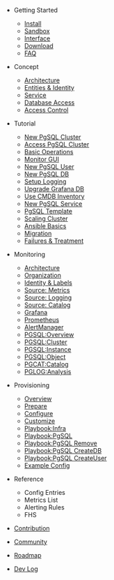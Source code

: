 - Getting Started
  - [Install](s-install.md)
  - [Sandbox](sandbox.md)
  - [Interface](interface.md)
  - [Download](download.md)
  - [FAQ](faq.md)

- Concept
  - [Architecture](c-arch.md)
  - [Entities & Identity](c-entity.md)
  - [Service](c-service.md)
  - [Database Access](c-access.md)
  - [Access Control](c-acl.md)

- Tutorial
  - [New PgSQL Cluster](t-new-cluster.md)
  - [Access PgSQL Cluster](t-access-pgsql.md)
  - [Basic Operations](t-basic-cmd.md)
  - [Monitor GUI](t-monitor-gui.md)
  - [New PgSQL User](t-new-pguser.md)
  - [New PgSQL DB](t-new-pgdb.md)
  - [Setup Logging](t-logging.md)  
  - [Upgrade Grafana DB](t-grafana-upgrade.md)
  - [Use CMDB Inventory](t-cmdb.md)
  - [New PgSQL Service](t-new-pgsvc.md)
  - [PgSQL Template](t-pg-template.md)
  - [Scaling Cluster](t-pg-scaling.md)
  - [Ansible Basics](t-ansible.md)
  - [Migration](t-migration.md)
  - [Failures & Treatment](t-failures.md)
  
- Monitoring
  - [Architecture](m-arch.md)
  - [Organization](m-org.md)
  - [Identity & Labels](m-identity.md)
  - [Source: Metrics](m-metrics.md)
  - [Source: Logging](m-logging.md)
  - [Source: Catalog](m-catalog.md)
  - [Grafana](m-grafana.md)
  - [Prometheus](m-prometheus.md)
  - [AlertManager](m-alertmanager.md)
  - [PGSQL:Overview](m-pgsql-overview.md)
  - [PGSQL:Cluster](m-pgsql-cluster.md)
  - [PGSQL:Instance](m-pgsql-instance.md)
  - [PGSQL:Object](m-pgsql-object.md)
  - [PGCAT:Catalog](m-pgcat.md)
  - [PGLOG:Analysis](m-pglog.md)

- Provisioning
  - [Overview](p-overview.md)
  - [Prepare](p-prepare.md)
  - [Configure](p-configure.md)
  - [Customize](p-customitze.md)
  - [Playbook:Infra](play-infra.md)
  - [Playbook:PgSQL](play-pgsql.md)
  - [Playbook:PgSQL Remove](play-pgsql-rm.md)
  - [Playbook:PgSQL CreateDB](](play-pgsql-createdb.md))
  - [Playbook:PgSQL CreateUser](play-pgsql-createuser.md)
  - [Example Config](p-example.md)

- Reference
  - Config Entries
  - Metrics List
  - Alerting Rules
  - FHS

- [Contribution](contribution.md)
- [Community](community.md)
- [Roadmap](roadmap.md)
- [Dev Log](devlog.md)